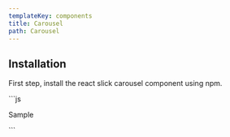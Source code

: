 ```yaml
---
templateKey: components
title: Carousel
path: Carousel
---
```

## I﻿nstallation

F﻿irst step, install the react slick carousel component using npm.

\`\``js

S﻿ample

\`﻿\``